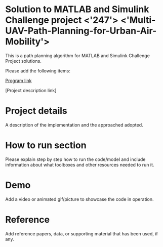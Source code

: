 # Solution to MATLAB and Simulink Challenge project <'247'> <'Multi-UAV-Path-Planning-for-Urban-Air-Mobility'>
This is a path planning algorithm for MATLAB and Simulink Challenge Project solutions.

Please add the following items:

[Program link](https://github.com/InfiniteBoyEric/Multi-UAV-Path-Planning-for-Urban-Air-Mobility)

[Project description link]<Add link to the project description from the list of projects above>


# Project details
A description of the implementation and the approached adopted.

# How to run section
Please explain step by step how to run the code/model and include information about what toolboxes and other resources needed to run it.

# Demo
Add a video or animated gif/picture to showcase the code in operation.
  
# Reference
Add reference papers, data, or supporting material that has been used, if any.
